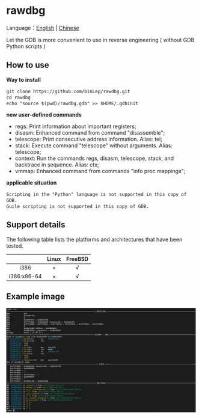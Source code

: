 # rawdbg

Language：[English](README.md) | [Chinese](README_CN.md)

Let the GDB is more convenient to use in reverse engineering ( without GDB Python scripts )

## How to use

**Way to install**

```shell
git clone https://github.com/binLep/rawdbg.git
cd rawdbg
echo "source $(pwd)/rawdbg.gdb" >> $HOME/.gdbinit
```

**new user-defined commands**

- regs: Print information about important registers;
- disasm: Enhanced command from command "disassemble";
- telescope: Print consecutive address information. Alias: tel;
- stack: Execute command "telescope" without arguments. Alias: telescope;
- context: Run the commands regs, disasm, telescope, stack, and backtrace in sequence. Alias: ctx;
- vmmap: Enhanced command from commands "info proc mappings";

**applicable situation**

```shell
Scripting in the "Python" language is not supported in this copy of GDB.
Guile scripting is not supported in this copy of GDB.
```

## Support details

The following table lists the platforms and architectures that have been tested.

|             | Linux | FreeBSD |
| :---------: | :---: | :-----: |
| i386        | ×     | √       |
| i386:x86-64 | ×     | √       |

## Example image

![](img/example%20v2.x.png)
